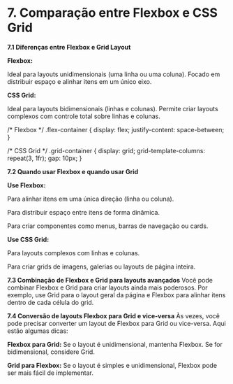 # 7. Comparação entre Flexbox e CSS Grid
**7.1 Diferenças entre Flexbox e Grid Layout**

**Flexbox:**

Ideal para layouts unidimensionais (uma linha ou uma coluna). Focado em distribuir espaço e alinhar itens em um único eixo.

**CSS Grid:**

Ideal para layouts bidimensionais (linhas e colunas). Permite criar layouts complexos com controle total sobre linhas e colunas.

/* Flexbox */
.flex-container {
  display: flex;
  justify-content: space-between;
}

/* CSS Grid */
.grid-container {
  display: grid;
  grid-template-columns: repeat(3, 1fr);
  gap: 10px;
}

**7.2 Quando usar Flexbox e quando usar Grid**

**Use Flexbox:**

Para alinhar itens em uma única direção (linha ou coluna).

Para distribuir espaço entre itens de forma dinâmica.

Para criar componentes como menus, barras de navegação ou cards.

**Use CSS Grid:**

Para layouts complexos com linhas e colunas.

Para criar grids de imagens, galerias ou layouts de página inteira.

**7.3 Combinação de Flexbox e Grid para layouts avançados**
Você pode combinar Flexbox e Grid para criar layouts ainda mais poderosos. Por exemplo, use Grid para o layout geral da página e Flexbox para alinhar itens dentro de cada célula do grid.

**7.4 Conversão de layouts Flexbox para Grid e vice-versa**
Às vezes, você pode precisar converter um layout de Flexbox para Grid ou vice-versa. Aqui estão algumas dicas:

**Flexbox para Grid:** Se o layout é unidimensional, mantenha Flexbox. Se for bidimensional, considere Grid.

**Grid para Flexbox:** Se o layout é simples e unidimensional, Flexbox pode ser mais fácil de implementar.
